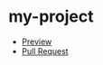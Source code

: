 # my-project
  - [Preview](https://Nazar-Brunarskyi.github.io/my-project/)
  - [Pull Request](https://github.com/Nazar-Brunarskyi/my-project/pull/1/files)
